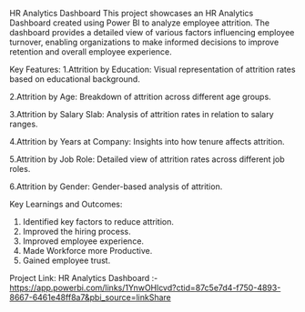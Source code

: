 HR Analytics Dashboard
This project showcases an HR Analytics Dashboard created using Power BI to analyze employee attrition. The dashboard provides a detailed view of various factors influencing employee turnover, enabling organizations to make informed decisions to improve retention and overall employee experience.

Key Features:
1.Attrition by Education: Visual representation of attrition rates based on educational background.

2.Attrition by Age: Breakdown of attrition across different age groups.

3.Attrition by Salary Slab: Analysis of attrition rates in relation to salary ranges.

4.Attrition by Years at Company: Insights into how tenure affects attrition.

5.Attrition by Job Role: Detailed view of attrition rates across different job roles.

6.Attrition by Gender: Gender-based analysis of attrition.

Key Learnings and Outcomes:

1. Identified key factors to reduce attrition. 
2. Improved the hiring process. 
3. Improved employee experience. 
4. Made Workforce more Productive. 
5. Gained employee trust.

Project Link:
HR Analytics Dashboard :- https://app.powerbi.com/links/1YnwOHlcvd?ctid=87c5e7d4-f750-4893-8667-6461e48ff8a7&pbi_source=linkShare
